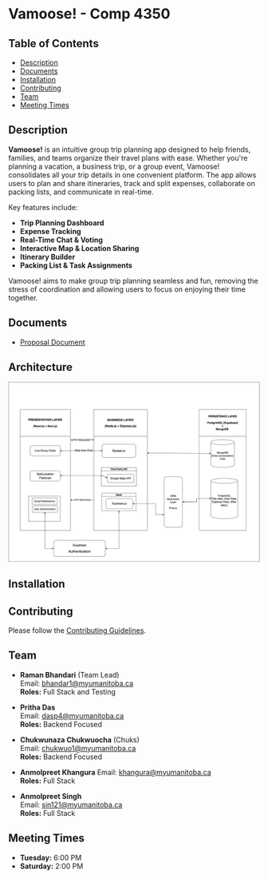 # Vamoose! - Comp 4350

## Table of Contents

- [Description](#description)
- [Documents](#documents)
- [Installation](#installation)
- [Contributing](#contributing)
- [Team](#team)
- [Meeting Times](#meeting-times)


## Description

**Vamoose!** is an intuitive group trip planning app designed to help friends, families, and teams organize their travel plans with ease. Whether you're planning a vacation, a business trip, or a group event, Vamoose! consolidates all your trip details in one convenient platform. The app allows users to plan and share itineraries, track and split expenses, collaborate on packing lists, and communicate in real-time.

Key features include:
- **Trip Planning Dashboard**
- **Expense Tracking**
- **Real-Time Chat & Voting**
- **Interactive Map & Location Sharing**
- **Itinerary Builder**
- **Packing List & Task Assignments**

Vamoose! aims to make group trip planning seamless and fun, removing the stress of coordination and allowing users to focus on enjoying their time together.



## Documents

- [Proposal Document](./Documentation/project_proposal.md)

## Architecture
![Architecture](./Diagrams/Vamoose-Architecture.jpg)



## Installation



## Contributing
Please follow the [Contributing Guidelines](./Documentation/CONTRIBUTING.md).



## Team

- **Raman Bhandari** (Team Lead)  
  Email: bhandar1@myumanitoba.ca  
  **Roles:** Full Stack and Testing

- **Pritha Das**  
  Email: dasp4@myumanitoba.ca  
  **Roles:** Backend Focused

- **Chukwunaza Chukwuocha** (Chuks)  
  Email: chukwuo1@myumanitoba.ca  
  **Roles:** Backend Focused

- **Anmolpreet Khangura** 
  Email: khangura@myumanitoba.ca  
  **Roles:** Full Stack

- **Anmolpreet Singh**  
  Email: sin121@myumanitoba.ca  
  **Roles:** Full Stack



## Meeting Times

- **Tuesday:** 6:00 PM
- **Saturday:** 2:00 PM



